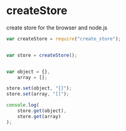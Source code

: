 createStore
=======

create store for the browser and node.js


```javascript
var createStore = require("create_store");


var store = createStore();


var object = {},
    array = [];

store.set(object, "{}");
store.set(array, "[]");

console.log(
    store.get(object),
    store.get(array)
);

```

